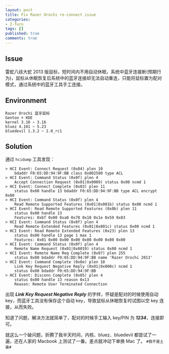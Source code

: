 ```yaml
---
layout: post
title: Fix Razer Orochi re-connect issue
categories:
- Z-Turn
tags: []
published: true
comments: true
---
```


Issue
-----

雷蛇八歧大蛇 2013 版鼠标，短时间内不用自动休眠，系统中蓝牙连接断(预期行为)，鼠标从休眠恢复后系统中的蓝牙连接却无法自动重连，只能将鼠标置为配对模式，通过系统中的蓝牙工具手工连接。

Environment
-----------

```
Razer Orochi 蓝牙鼠标
Gentoo + KDE
kernel 3.10 ~ 3.16
bluez 4.101 ~ 5.23
bluedevil 1.3.2 ~ 2.0_rc1
```

Solution
--------

<!--more-->

通过 `hcidump` 工具发现：

```
> HCI Event: Connect Request (0x04) plen 10
    bdaddr F0:65:DD:94:9F:BB class 0x002580 type ACL
> HCI Event: Command Status (0x0f) plen 4
    Accept Connection Request (0x01|0x0009) status 0x00 ncmd 1
> HCI Event: Connect Complete (0x03) plen 11
    status 0x00 handle 13 bdaddr F0:65:DD:94:9F:BB type ACL encrypt 0x00
> HCI Event: Command Status (0x0f) plen 4
    Read Remote Supported Features (0x01|0x001b) status 0x00 ncmd 1
> HCI Event: Read Remote Supported Features (0x0b) plen 11
    status 0x00 handle 13
    Features: 0xbf 0x00 0xa0 0x78 0x18 0x1e 0x59 0x83
> HCI Event: Command Status (0x0f) plen 4
    Read Remote Extended Features (0x01|0x001c) status 0x00 ncmd 1
> HCI Event: Read Remote Extended Features (0x23) plen 13
    status 0x00 handle 13 page 1 max 1
    Features: 0x01 0x00 0x00 0x00 0x00 0x00 0x00 0x00
> HCI Event: Command Status (0x0f) plen 4
    Remote Name Request (0x01|0x0019) status 0x00 ncmd 1
> HCI Event: Remote Name Req Complete (0x07) plen 255
    status 0x00 bdaddr F0:65:DD:94:9F:BB name 'Razer Orochi 2013'
> HCI Event: Command Complete (0x0e) plen 10
    Link Key Request Negative Reply (0x01|0x000c) ncmd 1
    status 0x00 bdaddr F0:65:DD:94:9F:BB
> HCI Event: Disconn Complete (0x05) plen 4
    status 0x00 handle 13 reason 0x13
    Reason: Remote User Terminated Connection
```

出现 ___Link Key Request Negative Reply___ 的字样，怀疑是配对的时候使用自动 key，而蓝牙工具没有保存这个自动 key，导致鼠标从休眠恢复时试图以空 key 连接，从而失败。

知道了问题，解决方法就简单了，配对的时候手工输入 key/PIN 为 ___1234___，连接即可。

就这么一个破问题，折腾了我半天时间，内核、bluez、bluedevil 都尝试了一遍，还在人家的 Macbook 上测试了一番。差点就冲动下单换 Mac 了。 `#我不是土豪#`
